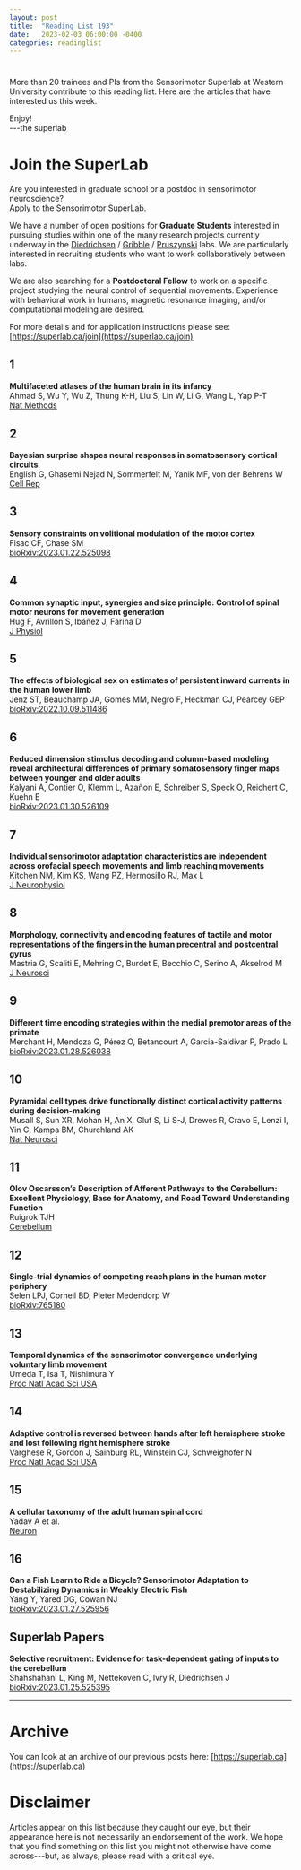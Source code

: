 ```yaml
---
layout: post
title:  "Reading List 193"
date:   2023-02-03 06:00:00 -0400
categories: readinglist
---
```


# 

More than 20 trainees and PIs from the Sensorimotor Superlab at Western University contribute to this reading list. Here are the articles that have interested us this week.

Enjoy!  
---the superlab

# Join the SuperLab

Are you interested in graduate school or a postdoc in sensorimotor neuroscience?  
Apply to the Sensorimotor SuperLab.

We have a number of open positions for **Graduate Students** interested in pursuing studies within one of the many  research projects currently underway in the [Diedrichsen](https://www.diedrichsenlab.org/) / [Gribble](https://gribblelab.org) / [Pruszynski](https://www.pruszynskilab.com/) labs. We are particularly interested in recruiting students who want to work collaboratively between labs.

We are also searching for a **Postdoctoral Fellow** to work on a specific project studying the neural control of sequential movements. Experience with behavioral work in humans, magnetic resonance imaging, and/or computational modeling are desired.

For more details and for application instructions please see: [https://superlab.ca/join](https://superlab.ca/join)


## 1
**Multifaceted atlases of the human brain in its infancy**  
Ahmad S, Wu Y, Wu Z, Thung K-H, Liu S, Lin W, Li G, Wang L, Yap P-T  
[Nat Methods](https://dx.doi.org/10.1038/s41592-022-01703-z)

## 2
**Bayesian surprise shapes neural responses in somatosensory cortical circuits**  
English G, Ghasemi Nejad N, Sommerfelt M, Yanik MF, von der Behrens W  
[Cell Rep](https://dx.doi.org/10.1016/j.celrep.2023.112009)

## 3
**Sensory constraints on volitional modulation of the motor cortex**  
Fisac CF, Chase SM  
[bioRxiv:2023.01.22.525098](https://www.biorxiv.org/content/10.1101/2023.01.22.525098v1)

## 4
**Common synaptic input, synergies and size principle: Control of spinal motor neurons for movement generation**  
Hug F, Avrillon S, Ibáñez J, Farina D  
[J Physiol](https://dx.doi.org/10.1113/JP283698)

## 5
**The effects of biological sex on estimates of persistent inward currents in the human lower limb**  
Jenz ST, Beauchamp JA, Gomes MM, Negro F, Heckman CJ, Pearcey GEP  
[bioRxiv:2022.10.09.511486](https://www.biorxiv.org/content/10.1101/2022.10.09.511486v2)

## 6
**Reduced dimension stimulus decoding and column-based modeling reveal architectural differences of primary somatosensory finger maps between younger and older adults**  
Kalyani A, Contier O, Klemm L, Azañon E, Schreiber S, Speck O, Reichert C, Kuehn E  
[bioRxiv:2023.01.30.526109](https://www.biorxiv.org/content/10.1101/2023.01.30.526109v1)

## 7
**Individual sensorimotor adaptation characteristics are independent across orofacial speech movements and limb reaching movements**  
Kitchen NM, Kim KS, Wang PZ, Hermosillo RJ, Max L  
[J Neurophysiol](https://dx.doi.org/10.1152/jn.00167.2022)

## 8
**Morphology, connectivity and encoding features of tactile and motor representations of the fingers in the human precentral and postcentral gyrus**  
Mastria G, Scaliti E, Mehring C, Burdet E, Becchio C, Serino A, Akselrod M  
[J Neurosci](https://dx.doi.org/10.1523/JNEUROSCI.1976-21.2022)

## 9
**Different time encoding strategies within the medial premotor areas of the primate**  
Merchant H, Mendoza G, Pérez O, Betancourt A, Garcia-Saldivar P, Prado L  
[bioRxiv:2023.01.28.526038](https://www.biorxiv.org/content/10.1101/2023.01.28.526038v1)

## 10
**Pyramidal cell types drive functionally distinct cortical activity patterns during decision-making**  
Musall S, Sun XR, Mohan H, An X, Gluf S, Li S-J, Drewes R, Cravo E, Lenzi I, Yin C, Kampa BM, Churchland AK  
[Nat Neurosci](https://dx.doi.org/10.1038/s41593-022-01245-9)

## 11
**Olov Oscarsson’s Description of Afferent Pathways to the Cerebellum: Excellent Physiology, Base for Anatomy, and Road Toward Understanding Function**  
Ruigrok TJH  
[Cerebellum](https://doi.org/10.1007/s12311-023-01516-6)

## 12
**Single-trial dynamics of competing reach plans in the human motor periphery**  
Selen LPJ, Corneil BD, Pieter Medendorp W  
[bioRxiv:765180](https://www.biorxiv.org/content/10.1101/765180v3)

## 13
**Temporal dynamics of the sensorimotor convergence underlying voluntary limb movement**  
Umeda T, Isa T, Nishimura Y  
[Proc Natl Acad Sci USA](https://dx.doi.org/10.1073/pnas.2208353119)

## 14
**Adaptive control is reversed between hands after left hemisphere stroke and lost following right hemisphere stroke**  
Varghese R, Gordon J, Sainburg RL, Winstein CJ, Schweighofer N  
[Proc Natl Acad Sci USA](https://dx.doi.org/10.1073/pnas.2212726120)

## 15
**A cellular taxonomy of the adult human spinal cord**  
Yadav A et al.  
[Neuron](https://www.cell.com/article/S0896627323000314/abstract)

## 16
**Can a Fish Learn to Ride a Bicycle? Sensorimotor Adaptation to Destabilizing Dynamics in Weakly Electric Fish**  
Yang Y, Yared DG, Cowan NJ  
[bioRxiv:2023.01.27.525956](https://www.biorxiv.org/content/10.1101/2023.01.27.525956v1)


## Superlab Papers

**Selective recruitment: Evidence for task-dependent gating of inputs to the cerebellum**  
Shahshahani L, King M, Nettekoven C, Ivry R, Diedrichsen J  
[bioRxiv:2023.01.25.525395](https://www.biorxiv.org/content/10.1101/2023.01.25.525395v1)


---
# Archive
You can look at an archive of our previous posts here: [https://superlab.ca](https://superlab.ca)


# Disclaimer
Articles appear on this list because they caught our eye, but their appearance here is not necessarily an endorsement of the work. We hope that you find something on this list you might not otherwise have come across---but, as always, please read with a critical eye.

